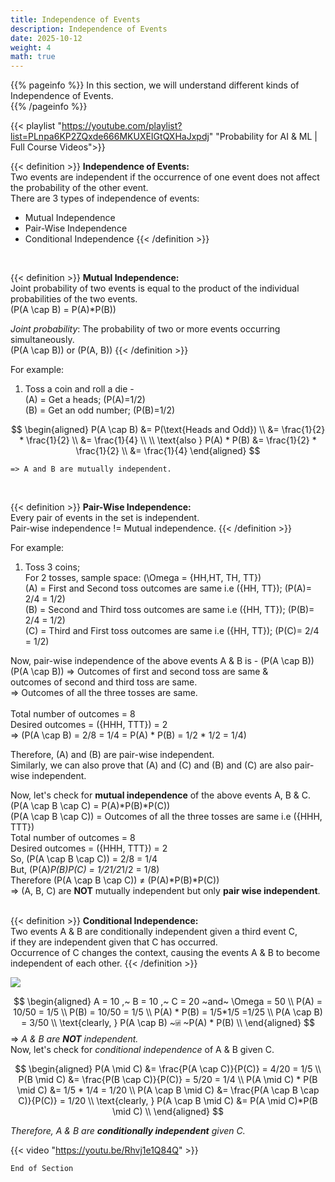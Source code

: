 ```yaml
---
title: Independence of Events
description: Independence of Events
date: 2025-10-12
weight: 4
math: true
---
```


{{% pageinfo %}}
In this section, we will understand different kinds of Independence of Events.<br>
{{% /pageinfo %}}

{{< playlist "https://youtube.com/playlist?list=PLnpa6KP2ZQxde666MKUXEIGtQXHaJxpdj" 
        "Probability for AI & ML | Full Course Videos">}}
<br>

{{< definition >}}
**Independence of Events:** <br>
Two events are independent if the occurrence of one event does not affect the probability of the other event.<br>
There are 3 types of independence of events: <br>
- Mutual Independence
- Pair-Wise Independence
- Conditional Independence
{{< /definition >}}
<br>

{{< definition >}}
**Mutual Independence:** <br>
Joint probability of two events is equal to the product of the individual probabilities of the two events.<br>
\(P(A \cap B) = P(A)*P(B)\)

*Joint probability*: The probability of two or more events occurring simultaneously.<br>
\(P(A \cap B)\) or \(P(A, B)\)
{{< /definition >}}

For example:
1. Toss a coin and roll a die - <br>
    \(A\) = Get a heads; \(P(A)=1/2\) <br>
    \(B\) = Get an odd number; \(P(B)=1/2\)

$$
\begin{aligned}
P(A \cap B) &= P(\text{Heads and Odd}) \\
&= \frac{1}{2} * \frac{1}{2} \\
&= \frac{1}{4} \\
\\
\text{also } P(A) * P(B) &= \frac{1}{2} * \frac{1}{2} \\
&= \frac{1}{4}
\end{aligned}
$$

    => A and B are mutually independent.
<br>

{{< definition >}}
**Pair-Wise Independence:** <br>
Every pair of events in the set is independent.<br>
Pair-wise independence != Mutual independence.
{{< /definition >}}

For example:
1. Toss 3 coins; <br>
    For 2 tosses, sample space: \(\Omega = \{HH,HT, TH, TT\}\) <br>
    \(A\) = First and Second toss outcomes are same i.e \(\{HH, TT\}\); \(P(A)= 2/4 = 1/2\) <br>
    \(B\) = Second and Third toss outcomes are same i.e \(\{HH, TT\}\); \(P(B)= 2/4 = 1/2\) <br>
    \(C\) = Third and First toss outcomes are same i.e \(\{HH, TT\}\); \(P(C)= 2/4 = 1/2\) <br>

Now, pair-wise independence of the above events A & B is - \(P(A \cap B)\) <br>
\(P(A \cap B)\) => Outcomes of first and second toss are same & <br> 
outcomes of second and third toss are same. <br>
=> Outcomes of all the three tosses are same. <br><br>
Total number of outcomes = 8 <br>
Desired outcomes = \(\{HHH, TTT\}\) = 2 <br>
=> \(P(A \cap B) = 2/8 = 1/4 = P(A) * P(B) = 1/2 * 1/2 = 1/4\) <br>

Therefore, \(A\) and \(B\) are pair-wise independent. <br>
Similarly, we can also prove that \(A\) and \(C\) and \(B\) and \(C\) are also pair-wise independent.
<br>

Now, let's check for **mutual independence** of the above events A, B & C. <br>
\(P(A \cap B \cap C) = P(A)*P(B)*P(C)\) <br>
\(P(A \cap B \cap C)\) = Outcomes of all the three tosses are same i.e \(\{HHH, TTT\}\) <br>
Total number of outcomes = 8 <br>
Desired outcomes = \(\{HHH, TTT\}\) = 2 <br>
So, \(P(A \cap B \cap C)\) = 2/8 = 1/4 <br>
But, \(P(A)*P(B)*P(C) = 1/2*1/2*1/2 = 1/8\) <br>
Therefore \(P(A \cap B \cap C)\) ≠ \(P(A)*P(B)*P(C)\) <br>
=> \(A, B, C\) are **NOT** mutually independent but only **pair wise independent**. <br>
<br>

{{< definition >}}
**Conditional Independence:** <br>
Two events A & B are conditionally independent given a third event C, <br>
if they are independent given that C has occurred. <br>
Occurrence of C changes the context, causing the events A & B to become independent of each other.
{{< /definition >}}
<br>

![](https://robosathi.com/images/conditional_independence.png)
<br>

$$
\begin{aligned}
A = 10 ,~ B = 10  ,~ C = 20  ~and~  \Omega = 50 \\
P(A) = 10/50 = 1/5 \\
P(B) = 10/50 = 1/5 \\
P(A) * P(B) = 1/5*1/5 =1/25 \\
P(A \cap B) = 3/50 \\
\text{clearly, } P(A \cap B) ~⍯ ~P(A) * P(B) \\
\end{aligned}
$$
=> _A & B are **NOT** independent._<br>
Now, let's check for _conditional independence_ of A & B given C. <br>

$$
\begin{aligned}
P(A \mid C) &= \frac{P(A \cap C)}{P(C)} = 4/20 = 1/5 \\
P(B \mid C) &= \frac{P(B \cap C)}{P(C)} = 5/20 = 1/4 \\
P(A \mid C) * P(B \mid C) &= 1/5 * 1/4 = 1/20  \\
P(A \cap B \mid C) &= \frac{P(A \cap B \cap C)}{P(C)} = 1/20 \\
\text{clearly, } P(A \cap B \mid C) &= P(A \mid C)*P(B \mid C) \\
\end{aligned}
$$

_Therefore, A & B are **conditionally independent** given C._
<br>

{{< video "https://youtu.be/Rhvj1e1Q84Q" >}}
<br>

```End of Section```

